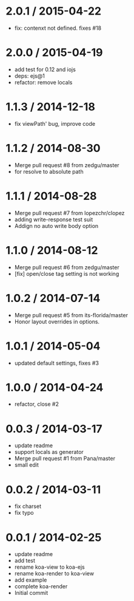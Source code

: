 
2.0.1 / 2015-04-22
==================

  * fix: contenxt not defined. fixes #18

2.0.0 / 2015-04-19
==================

  * add test for 0.12 and iojs
  * deps: ejs@1
  * refactor: remove locals

1.1.3 / 2014-12-18
==================

  * fix viewPath' bug, improve code

1.1.2 / 2014-08-30
==================

  * Merge pull request #8 from zedgu/master
  * for resolve to absolute path

1.1.1 / 2014-08-28
==================

  * Merge pull request #7 from lopezchr/clopez
  * adding write-response test suit
  * Addign no auto write body option

1.1.0 / 2014-08-12
==================

  * Merge pull request #6 from zedgu/master
  * [fix] open/close tag setting is not working

1.0.2 / 2014-07-14
==================

  * Merge pull request #5 from its-florida/master
  * Honor layout overrides in options.

1.0.1 / 2014-05-04
==================

  * updated default settings, fixes #3

1.0.0 / 2014-04-24
==================

  * refactor, close #2

0.0.3 / 2014-03-17
==================

  * update readme
  * support locals as generator
  * Merge pull request #1 from Pana/master
  * small edit

0.0.2 / 2014-03-11
==================

  * fix charset
  * fix typo

0.0.1 / 2014-02-25
==================

  * update readme
  * add test
  * rename koa-view to koa-ejs
  * rename koa-render to koa-view
  * add example
  * complete koa-render
  * Initial commit
